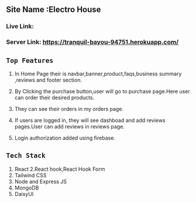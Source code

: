 ## Site Name :Electro House

### Live Link: 

### Server Link: https://tranquil-bayou-94751.herokuapp.com/

## `Top Features`

1. In Home Page their is navbar,banner,product,faqs,business summary ,reviews and footer section. 
2. By Clicking the purchase button,user will go to purchase page.Here user can order their desired products.
3. They can see their orders in my orders page.

4. If users are logged in, they will see dashboad and add reviews pages.User can add reviews in reviews page.

5. Login authorization added using firebase.


## `Tech Stack `

1. React 
2.React hook,React Hook Form
2. Tailwind CSS 
3. Node and Express JS
4. MongoDB 
5. DaisyUI
